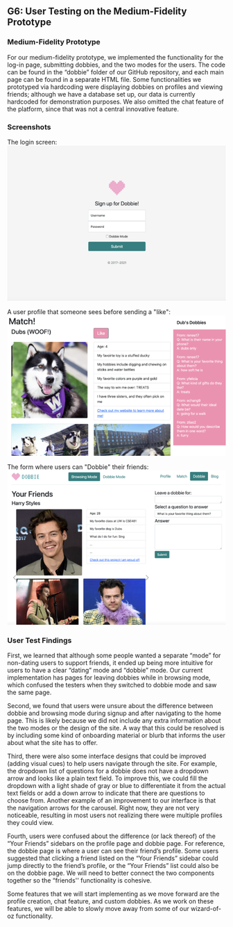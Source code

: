 ## G6: User Testing on the Medium-Fidelity Prototype

### Medium-Fidelity Prototype
For our medium-fidelity prototype, we implemented the functionality for the log-in page, submitting dobbies, and the two modes for the users. The code can be found in the “dobbie” folder of our GitHub repository, and each main page can be found in a separate HTML file. 
Some functionalities we prototyped via hardcoding were displaying dobbies  on profiles and viewing friends; although we have a database set up, our data is currently hardcoded for demonstration purposes. We also omitted the chat feature of the platform, since that was not a central innovative feature.

### Screenshots
The login screen:
![image](img/g6_1.png)

A user profile that someone sees before sending a "like":
![image](img/g6_2.png)

The form where users can "Dobbie" their friends:
![image](img/g6_3.png)

### User Test Findings
First, we learned that although some people wanted a separate “mode” for non-dating users to support friends, it ended up being more intuitive for users to have a clear “dating” mode and “dobbie” mode. Our current implementation has pages for leaving dobbies while in browsing mode, which confused the testers when they switched to dobbie mode and saw the same page.

Second, we found that users were unsure about the difference between dobbie and browsing mode during signup and after navigating to the home page. This is likely because we did not include any extra information about the two modes or the design of the site. A way that this could be resolved is by including some kind of onboarding material or blurb that informs the user about what the site has to offer.

Third, there were also some interface designs that could be improved (adding visual cues) to help users navigate through the site. For example, the dropdown list of questions for a dobbie does not have a dropdown arrow and looks like a plain text field. To improve this, we could fill the dropdown with a light shade of gray or blue to differentiate it from the actual text fields or add a down arrow to indicate that there are questions to choose from. Another example of an improvement to our interface is that the navigation arrows for the carousel. Right now, they are not very noticeable, resulting in most users not realizing there were multiple profiles they could view.

Fourth, users were confused about the difference (or lack thereof) of the “Your Friends” sidebars on the profile page and dobbie page. For reference, the dobbie page is where a user can see their friend’s profile. Some users suggested that clicking a friend listed on the “Your Friends” sidebar could jump directly to the friend’s profile, or the “Your Friends” list could also be on the dobbie page. We will need to better connect the two components together so the “friends'' functionality is cohesive.

Some features that we will start implementing as we move forward are the profile creation, chat feature, and custom dobbies. As we work on these features, we will be able to slowly move away from some of our wizard-of-oz functionality.


